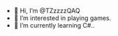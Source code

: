 - 👋 Hi, I’m @TZzzzzQAQ
- 👀 I’m interested in playing games.
- 🌱 I’m currently learning C#..

<!---
TZzzzzQAQ/TZzzzzQAQ is a ✨ special ✨ repository because its `README.md` (this file) appears on your GitHub profile.
You can click the Preview link to take a look at your changes.
--->
